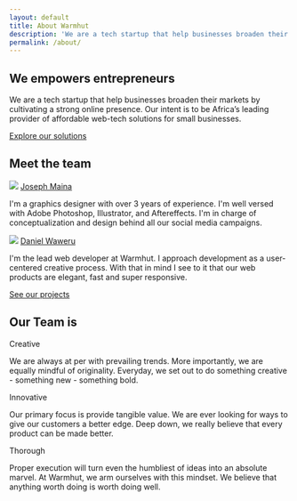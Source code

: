 ```yaml
---
layout: default
title: About Warmhut
description: 'We are a tech startup that help businesses broaden their markets by cultivating a strong online presence.'
permalink: /about/
---
```

<section class = 'division'>
    <div class = 'sasa goal'>
        <div class = 'overlay'>
        <h1>We empowers entrepreneurs</h1>
        <p class = 'half'>
            We are a tech startup that help businesses broaden their markets by cultivating a strong online presence. 
            Our intent is to be Africa’s leading provider of affordable web-tech solutions for small businesses.
        </p>
        <a href = '/solutions' class = 'border'>Explore our solutions</a>
        </div>
    </div>
    <div class = 'team transparent'>
        <h1>Meet the team<i class = 'icon icon-elite green'></i></h1>
        <div class = 'flex-panel'>
        <div class = 'flex-item duo'>
            <img src = '{{site.baseurl}}/assets/maina joseph.jpg'>
            <a class = 'team-f' href = 'https://ke.linkedin.com/in/dubois-maina-0ab04689' target = '_blank'>Joseph Maina</a>
            <div class = 'wisdom'>
            <p>
                I'm a graphics designer with over 3 years of experience. I'm well versed with Adobe Photoshop, Illustrator, and Aftereffects.
                 I'm in charge of conceptualization and design behind all our social media campaigns.
            </p>
            </div>
        </div>
        <div class = 'flex-item duo'>
            <img src = '{{site.baseurl}}/assets/dan weru.jpg'>
            <a class = 'team-f' a href = 'https://ke.linkedin.com/in/dan-weru-93b46311b' target = '_blank'>Daniel Waweru</a>
            <div class = 'wisdom'>
            <p>
                I'm the lead web developer at Warmhut. I approach development as a user-centered creative process. With that in mind I
                see to it that our web products are elegant, fast and super responsive.
            </p>
            </div>
        </div>
        <a href = '/portfolio' class = 'border'>See our projects</a>
        </div>
    </div>
</section>
<section class = 'transparent services'>
    <h1>Our Team is</h1>
    <p><span class = 'special-border'></span></p>
    <div class = 'flex-panel'>
        <div class = 'flex-item trio dark'>
        <div class = 'our-value'><p>Creative</p></div>
        <p>
            We are always at per with prevailing trends. More importantly, we are
            equally mindful of originality. Everyday, we set out to do something creative - something
            new - something bold.
        </p>
        </div>
        <div class = 'flex-item trio dark'>
        <div class = 'our-value second'><p>Innovative</p></div>
        <p class = 'center-text'>
            Our primary focus is provide tangible value. We are ever looking for ways to give our customers
            a better edge. Deep down, we really believe that every product can be made better.
        </p>
        </div>
        <div class = 'flex-item trio dark'>
            <div class = 'our-value'><p>Thorough</p></div>
            <p>
                Proper execution will turn even the humbliest of ideas into an absolute marvel. At Warmhut,
                we arm ourselves with this mindset. We believe that anything worth doing is worth doing well.
            </p>
        </div>
    </div>
</section>

